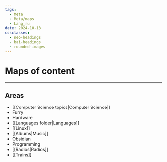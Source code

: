 ```yaml
---
tags:
  - Meta
  - Meta/maps
  - Lang_ru
date: 2024-10-13
cssclasses:
  - neo-headings
  - bai-headings
  - rounded-images
---
```

# Maps of content

***

## Areas
- [[Computer Science topics|Computer Science]]
- Furry
- Hardware
- [[Languages folder|Languages]]
- [[Linux]]
- [[Albums|Music]]
- Obsidian
- Programming
- [[Radios|Radios]]
- [[Trains]]
